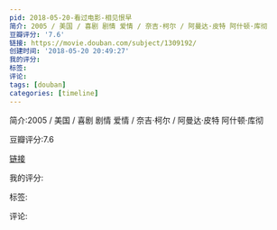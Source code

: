 ```yaml
---
pid: 2018-05-20-看过电影-相见恨早
简介: 2005 / 美国 / 喜剧 剧情 爱情 / 奈吉·柯尔 / 阿曼达·皮特 阿什顿·库彻
豆瓣评分: '7.6'
链接: https://movie.douban.com/subject/1309192/
创建时间: '2018-05-20 20:49:27'
我的评分:
标签:
评论:
tags: [douban]
categories: [timeline]
---
```

简介:2005 / 美国 / 喜剧 剧情 爱情 / 奈吉·柯尔 / 阿曼达·皮特 阿什顿·库彻

豆瓣评分:7.6

[链接](https://movie.douban.com/subject/1309192/)

我的评分:

标签:

评论:

